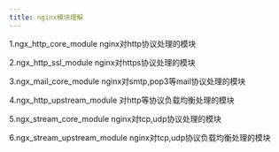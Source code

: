 ```yaml
---
title: nginx模块理解
---
```


1.ngx_http_core_module
nginx对http协议处理的模块

2.ngx_http_ssl_module
nginx对https协议处理的模块

3.ngx_mail_core_module
nginx对smtp,pop3等mail协议处理的模块

4.ngx_http_upstream_module
对http等协议负载均衡处理的模块

5.ngx_stream_core_module
nginx对tcp,udp协议处理的模块

6.ngx_stream_upstream_module
nginx对tcp,udp协议负载均衡处理的模块